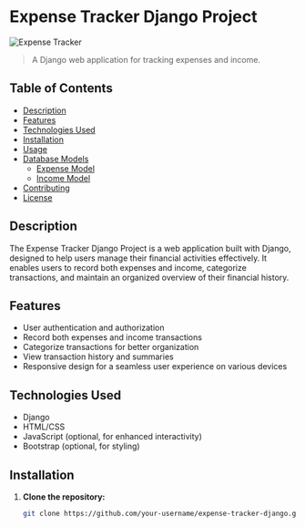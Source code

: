 # Expense Tracker Django Project

![Expense Tracker](/path/to/your/project/image.png)

> A Django web application for tracking expenses and income.

## Table of Contents

- [Description](#description)
- [Features](#features)
- [Technologies Used](#technologies-used)
- [Installation](#installation)
- [Usage](#usage)
- [Database Models](#database-models)
  - [Expense Model](#expense-model)
  - [Income Model](#income-model)
- [Contributing](#contributing)
- [License](#license)

## Description

The Expense Tracker Django Project is a web application built with Django, designed to help users manage their financial activities effectively. It enables users to record both expenses and income, categorize transactions, and maintain an organized overview of their financial history.

## Features

- User authentication and authorization
- Record both expenses and income transactions
- Categorize transactions for better organization
- View transaction history and summaries
- Responsive design for a seamless user experience on various devices

## Technologies Used

- Django
- HTML/CSS
- JavaScript (optional, for enhanced interactivity)
- Bootstrap (optional, for styling)

## Installation

1. **Clone the repository:**

   ```bash
   git clone https://github.com/your-username/expense-tracker-django.git
